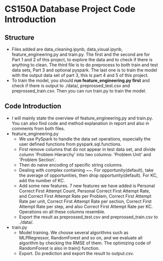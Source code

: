 # CS150A Database Project Code Introduction

## Structure

- Files added are data_cleaning.ipynb, data_visual.ipynb, feature_engineering.py and train.py. The first and the second are for Part 1 and 2 of this project, to explore the data and to check if there is anything to clean. The third file is to do preprocess to both train and test data sets, Part 3 and optional pyspark. The last one is to train the model with the output data set of part 3, this is part 4 and 5 of this project.
- To train the model, you should **run feature_engineering.py first** and check if there is output to ./data/, preprossed_test.csv and preprossed_train.csv. Then you can run train.py to train the model.

## Code Introduction

- I will mainly state the overview of feature_engineering.py and train.py. You can also find code and method explanation in report and also in comments from both files.
- feature_engineering.py
  - We use PySpark to handle the data set operations, especially the user defined functions from pyspark.sql.functions.
  - First remove columns that do not appear in test data set, and divide column 'Problem Hierarchy' into two columns: 'Problem Unit' and 'Problem Section'.
  - Then do naive encoding of specific string columns.
  - Dealing with complex containing ~~. For opportunity(default), take the average of opportunities, then drop opportunity(default). For KC, add the number of KC.
  - Add some new features.  7 new features we have added is Personal Correct First Attempt Count, Personal Correct First Attempt Rate, and Correct First Attempt Rate per Problem, Correct First Attempt Rate per unit, Correct First Attempt Rate per section, Correct First Attempt Rate per step, and also Correct First Attempt Rate per KC. Operations on all these columns resemble.
  - Export the result as preprossed_test.csv and preprossed_train.csv to ./data/.
- train.py
  - Model training. We choose several algorithms such as MLPRegressor, RandomForest and so on, and we evaluate all algorithm by checking the RMSE of them. The optimizing code of RandomForest is also in train() function.
  - Export. Do prediction and export the result to output.csv.
